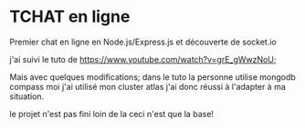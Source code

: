 # TCHAT en ligne 

Premier chat en ligne en Node.js/Express.js  et découverte de socket.io

j'ai suivi le tuto de https://www.youtube.com/watch?v=grE_gWwzNoU;

Mais avec quelques modifications; dans le tuto la personne utilise mongodb compass moi j'ai utilisé mon cluster atlas j'ai donc réussi à l'adapter à ma situation.

le projet n'est pas fini loin de la ceci n'est que la base!
 

